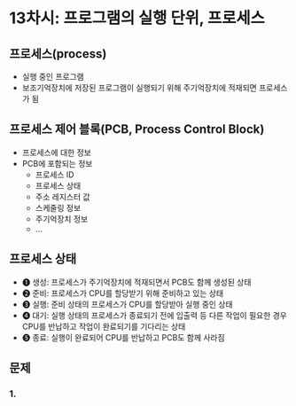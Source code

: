 # 13차시: 프로그램의 실행 단위, 프로세스

## 프로세스(process)
- 실행 중인 프로그램
- 보조기억장치에 저장된 프로그램이 실행되기 위해 주기억장치에 적재되면 프로세스가 됨

## 프로세스 제어 블록(PCB, Process Control Block)
- 프로세스에 대한 정보
- PCB에 포함되는 정보
  - 프로세스 ID
  - 프로세스 상태
  - 주소 레지스터 값
  - 스케줄링 정보
  - 주기억장치 정보
  - ...

## 프로세스 상태
- ❶ 생성: 프로세스가 주기억장치에 적재되면서 PCB도 함께 생성된 상태
- ❷ 준비: 프로세스가 CPU를 할당받기 위해 준비하고 있는 상태
- ❸ 실행: 준비 상태의 프로세스가 CPU를 할당받아 실행 중인 상태
- ❹ 대기: 실행 상태의 프로세스가 종료되기 전에 입출력 등 다른 작업이 필요한 경우 CPU를 반납하고 작업이 완료되기를 기다리는 상태
- ❺ 종료: 실행이 완료되어 CPU를 반납하고 PCB도 함께 사라짐

## 문제
### 1.
